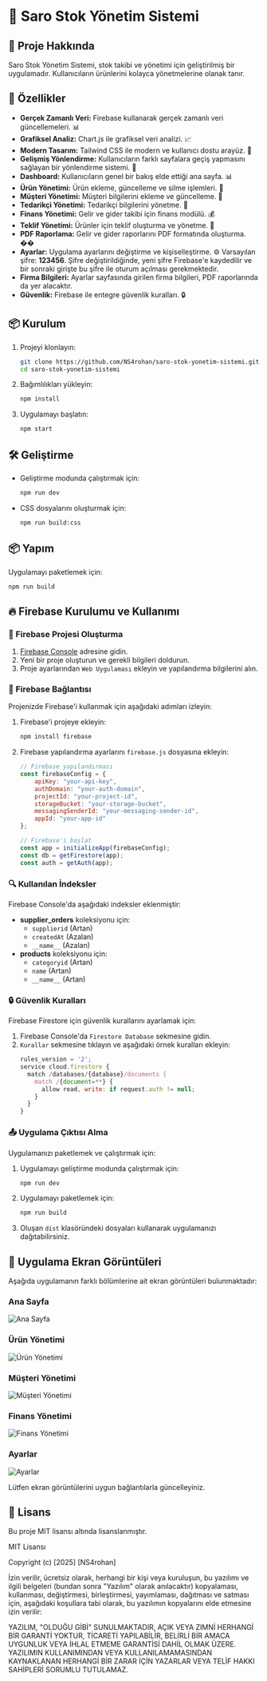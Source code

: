 # 🌟 Saro Stok Yönetim Sistemi

## 📖 Proje Hakkında
Saro Stok Yönetim Sistemi, stok takibi ve yönetimi için geliştirilmiş bir uygulamadır. Kullanıcıların ürünlerini kolayca yönetmelerine olanak tanır.

## 🚀 Özellikler
- **Gerçek Zamanlı Veri:** Firebase kullanarak gerçek zamanlı veri güncellemeleri. 📊
- **Grafiksel Analiz:** Chart.js ile grafiksel veri analizi. 📈
- **Modern Tasarım:** Tailwind CSS ile modern ve kullanıcı dostu arayüz. 🎨
- **Gelişmiş Yönlendirme:** Kullanıcıların farklı sayfalara geçiş yapmasını sağlayan bir yönlendirme sistemi. 🚦
- **Dashboard:** Kullanıcıların genel bir bakış elde ettiği ana sayfa. 📊
- **Ürün Yönetimi:** Ürün ekleme, güncelleme ve silme işlemleri. 🛒
- **Müşteri Yönetimi:** Müşteri bilgilerini ekleme ve güncelleme. 👥
- **Tedarikçi Yönetimi:** Tedarikçi bilgilerini yönetme. 🏢
- **Finans Yönetimi:** Gelir ve gider takibi için finans modülü. 💰
- **Teklif Yönetimi:** Ürünler için teklif oluşturma ve yönetme. 📝
- **PDF Raporlama:** Gelir ve gider raporlarını PDF formatında oluşturma. ��
- **Ayarlar:** Uygulama ayarlarını değiştirme ve kişiselleştirme. ⚙️  Varsayılan şifre: **123456**. Şifre değiştirildiğinde, yeni şifre Firebase'e kaydedilir ve bir sonraki girişte bu şifre ile oturum açılması gerekmektedir.
- **Firma Bilgileri:** Ayarlar sayfasında girilen firma bilgileri, PDF raporlarında da yer alacaktır.
- **Güvenlik:** Firebase ile entegre güvenlik kuralları. 🔒

## 📦 Kurulum
1. Projeyi klonlayın:
   ```bash
   git clone https://github.com/NS4rohan/saro-stok-yonetim-sistemi.git
   cd saro-stok-yonetim-sistemi
   ```
2. Bağımlılıkları yükleyin:
   ```bash
   npm install
   ```
3. Uygulamayı başlatın:
   ```bash
   npm start
   ```

## 🛠️ Geliştirme
- Geliştirme modunda çalıştırmak için:
   ```bash
   npm run dev
   ```
- CSS dosyalarını oluşturmak için:
   ```bash
   npm run build:css
   ```

## 📦 Yapım
Uygulamayı paketlemek için:
```bash
npm run build
```



## 🔥 Firebase Kurulumu ve Kullanımı

### 🔧 Firebase Projesi Oluşturma
1. [Firebase Console](https://console.firebase.google.com/) adresine gidin.
2. Yeni bir proje oluşturun ve gerekli bilgileri doldurun.
3. Proje ayarlarından `Web Uygulaması` ekleyin ve yapılandırma bilgilerini alın.

### 🔗 Firebase Bağlantısı
Projenizde Firebase'i kullanmak için aşağıdaki adımları izleyin:

1. Firebase'i projeye ekleyin:
   ```bash
   npm install firebase
   ```

2. Firebase yapılandırma ayarlarını `firebase.js` dosyasına ekleyin:
   ```javascript
   // Firebase yapılandırması
   const firebaseConfig = {
       apiKey: "your-api-key",
       authDomain: "your-auth-domain",
       projectId: "your-project-id",
       storageBucket: "your-storage-bucket",
       messagingSenderId: "your-messaging-sender-id",
       appId: "your-app-id"
   };
   
   // Firebase'i başlat
   const app = initializeApp(firebaseConfig);
   const db = getFirestore(app);
   const auth = getAuth(app);
   ```

### 🔍 Kullanılan İndeksler
Firebase Console'da aşağıdaki indeksler eklenmiştir:
- **supplier_orders** koleksiyonu için:
  - `supplierid` (Artan)
  - `createdAt` (Azalan)
  - `__name__` (Azalan)
- **products** koleksiyonu için:
  - `categoryid` (Artan)
  - `name` (Artan)
  - `__name__` (Artan)

### 🔒 Güvenlik Kuralları
Firebase Firestore için güvenlik kurallarını ayarlamak için:
1. Firebase Console'da `Firestore Database` sekmesine gidin.
2. `Kurallar` sekmesine tıklayın ve aşağıdaki örnek kuralları ekleyin:
   ```javascript
   rules_version = '2';
   service cloud.firestore {
     match /databases/{database}/documents {
       match /{document=**} {
         allow read, write: if request.auth != null;
       }
     }
   }
   ```

### 📤 Uygulama Çıktısı Alma
Uygulamanızı paketlemek ve çalıştırmak için:
1. Uygulamayı geliştirme modunda çalıştırmak için:
   ```bash
   npm run dev
   ```
2. Uygulamayı paketlemek için:
   ```bash
   npm run build
   ```
3. Oluşan `dist` klasöründeki dosyaları kullanarak uygulamanızı dağıtabilirsiniz.

## 📸 Uygulama Ekran Görüntüleri

Aşağıda uygulamanın farklı bölümlerine ait ekran görüntüleri bulunmaktadır:

### Ana Sayfa
![Ana Sayfa](link-to-your-screenshot)

### Ürün Yönetimi
![Ürün Yönetimi](link-to-your-screenshot)

### Müşteri Yönetimi
![Müşteri Yönetimi](link-to-your-screenshot)

### Finans Yönetimi
![Finans Yönetimi](link-to-your-screenshot)

### Ayarlar
![Ayarlar](link-to-your-screenshot)

Lütfen ekran görüntülerini uygun bağlantılarla güncelleyiniz. 



## 📜 Lisans
Bu proje MIT lisansı altında lisanslanmıştır.

MIT Lisansı

Copyright (c) [2025] [NS4rohan]

İzin verilir, ücretsiz olarak, herhangi bir kişi veya kuruluşun, bu yazılımı ve ilgili belgeleri (bundan sonra "Yazılım" olarak anılacaktır) kopyalaması, kullanması, değiştirmesi, birleştirmesi, yayımlaması, dağıtması ve satması için, aşağıdaki koşullara tabi olarak, bu yazılımın kopyalarını elde etmesine izin verilir:

YAZILIM, "OLDUĞU GİBİ" SUNULMAKTADIR, AÇIK VEYA ZIMNİ HERHANGİ BİR GARANTİ YOKTUR, TİCARETİ YAPILABİLİR, BELİRLİ BİR AMACA UYGUNLUK VEYA İHLAL ETMEME GARANTİSİ DAHİL OLMAK ÜZERE. YAZILIMIN KULLANIMINDAN VEYA KULLANILAMAMASINDAN KAYNAKLANAN HERHANGİ BİR ZARAR İÇİN YAZARLAR VEYA TELİF HAKKI SAHİPLERİ SORUMLU TUTULAMAZ.